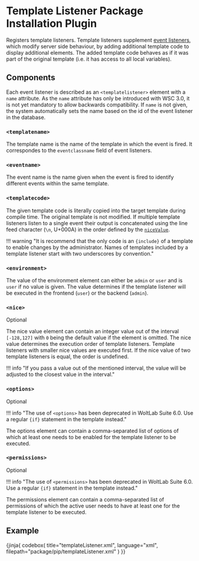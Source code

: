 # Template Listener Package Installation Plugin

Registers template listeners.
Template listeners supplement [event listeners](event-listener.md), which modify server side behaviour, by adding additional template code to display additional elements.
The added template code behaves as if it was part of the original template (i.e. it has access to all local variables).

## Components

Each event listener is described as an `<templatelistener>` element with a `name` attribute.
As the `name` attribute has only be introduced with WSC 3.0, it is not yet mandatory to allow backwards compatibility.
If `name` is not given, the system automatically sets the name based on the id of the event listener in the database.

### `<templatename>`

The template name is the name of the template in which the event is fired. It correspondes to the `eventclassname` field of event listeners.

### `<eventname>`

The event name is the name given when the event is fired to identify different events within the same template.

### `<templatecode>`

The given template code is literally copied into the target template during compile time.
The original template is not modified.
If multiple template listeners listen to a single event their output is concatenated using the line feed character (`\n`, U+000A) in the order defined by the [`niceValue`](#niceValue).

!!! warning "It is recommend that the only code is an `{include}` of a template to enable changes by the administrator. Names of templates included by a template listener start with two underscores by convention."

### `<environment>`

The value of the environment element can either be `admin` or `user` and is `user` if no value is given.
The value determines if the template listener will be executed in the frontend (`user`) or the backend (`admin`).

### `<nice>`

<span class="label label-info">Optional</span>

The nice value element can contain an integer value out of the interval `[-128,127]` with `0` being the default value if the element is omitted.
The nice value determines the execution order of template listeners.
Template listeners with smaller nice values are executed first.
If the nice value of two template listeners is equal, the order is undefined.

!!! info "If you pass a value out of the mentioned interval, the value will be adjusted to the closest value in the interval."

### `<options>`

<span class="label label-info">Optional</span>

!!! info "The use of `<options>` has been deprecated in WoltLab Suite 6.0. Use a regular `{if}` statement in the template instead."

The options element can contain a comma-separated list of options of which at least one needs to be enabled for the template listener to be executed.

### `<permissions>`

<span class="label label-info">Optional</span>

!!! info "The use of `<permissions>` has been deprecated in WoltLab Suite 6.0. Use a regular `{if}` statement in the template instead."

The permissions element can contain a comma-separated list of permissions of which the active user needs to have at least one for the template listener to be executed.

## Example

{jinja{ codebox(
  title="templateListener.xml",
  language="xml",
  filepath="package/pip/templateListener.xml"
) }}
